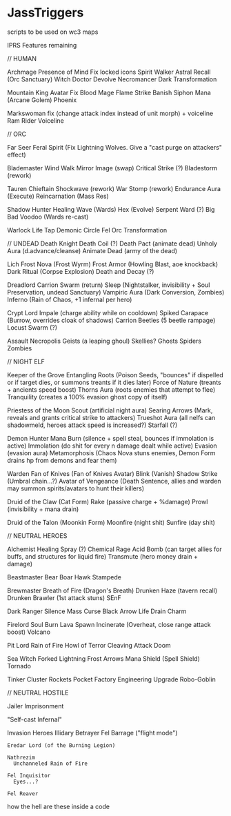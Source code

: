 # JassTriggers
scripts to be used on wc3 maps


IPRS Features remaining

// HUMAN

Archmage Presence of Mind
  Fix locked icons
  Spirit Walker Astral Recall (Orc Sanctuary)
  Witch Doctor Devolve
  Necromancer Dark Transformation
  
  
Mountain King Avatar Fix
Blood Mage
  Flame Strike
  Banish
  Siphon Mana (Arcane Golem)
  Phoenix

Markswoman fix (change attack index instead of unit morph) + voiceline
Ram Rider Voiceline


// ORC

Far Seer
  Feral Spirit (Fix Lightning Wolves. Give a "cast purge on attackers" effect)

Blademaster
  Wind Walk
  Mirror Image (swap)
  Critical Strike (?)
  Bladestorm (rework)
  
Tauren Chieftain
  Shockwave (rework)
  War Stomp (rework)
  Endurance Aura (Execute)
  Reincarnation (Mass Res)
  
Shadow Hunter
  Healing Wave (Wards)
  Hex (Evolve)
  Serpent Ward (?)
  Big Bad Voodoo (Wards re-cast)

Warlock
  Life Tap
  Demonic Circle
  Fel Orc Transformation
  
// UNDEAD
  Death Knight
    Death Coil (?)
    Death Pact (animate dead)
    Unholy Aura (d.advance/cleanse)
    Animate Dead (army of the dead)
    
  Lich
    Frost Nova (Frost Wyrm)
    Frost Armor (Howling Blast, aoe knockback)
    Dark Ritual (Corpse Explosion)
    Death and Decay (?)
    
  Dreadlord
    Carrion Swarm (return)
    Sleep (Nightstalker, invisibility + Soul Preservation, undead Sanctuary)
    Vampiric Aura (Dark Conversion, Zombies)
    Inferno (Rain of Chaos, +1 infernal per hero)
    
  Crypt Lord
    Impale (charge ability while on cooldown)
    Spiked Carapace (Burrow, overrides cloak of shadows)
    Carrion Beetles (5 beetle rampage)
    Locust Swarm (?)

Assault Necropolis
  Geists (a leaping ghoul)
  Skellies?
  Ghosts
  Spiders
  Zombies

// NIGHT ELF

  Keeper of the Grove
    Entangling Roots (Poison Seeds, "bounces" if dispelled or if target dies, or summons treants if it dies later)
    Force of Nature (treants + ancients speed boost)
    Thorns Aura (roots enemies that attempt to flee)
    Tranquility (creates a 100% evasion ghost copy of itself)

  Priestess of the Moon
    Scout (artificial night aura)
    Searing Arrows (Mark, reveals and grants critical strike to attackers)
    Trueshot Aura (all nelfs can shadowmeld, heroes attack speed is increased?)
    Starfall (?)
  
  Demon Hunter
    Mana Burn (silence + spell steal, bounces if immolation is active)
    Immolation (do shit for every n damage dealt while active)
    Evasion (evasion aura)
    Metamorphosis (Chaos Nova stuns enemies, Demon Form drains hp from demons and fear them)
  
  Warden
    Fan of Knives (Fan of Knives Avatar)
    Blink (Vanish)
    Shadow Strike (Umbral chain...?)
    Avatar of Vengeance (Death Sentence, allies and warden may summon spirits/avatars to hunt their killers)
    
  Druid of the Claw (Cat Form)
    Rake (passive charge + %damage)
    Prowl (invisibility + mana drain)
  
  Druid of the Talon (Moonkin Form)
    Moonfire (night shit)
    Sunfire (day shit)
    
// NEUTRAL HEROES
  
  Alchemist
    Healing Spray (?)
    Chemical Rage
    Acid Bomb (can target allies for buffs, and structures for liquid fire)
    Transmute (hero money drain + damage)
    
  Beastmaster
    Bear
    Boar
    Hawk
    Stampede
    
  Brewmaster
    Breath of Fire (Dragon's Breath)
    Drunken Haze (tavern recall)
    Drunken Brawler (1st attack stuns)
    SEnF 
    
  Dark Ranger
    Silence Mass Curse
    Black Arrow
    Life Drain
    Charm
    
  Firelord
    Soul Burn
    Lava Spawn
    Incinerate (Overheat, close range attack boost)
    Volcano
    
  Pit Lord
    Rain of Fire
    Howl of Terror
    Cleaving Attack
    Doom
    
  Sea Witch
    Forked Lightning
    Frost Arrows
    Mana Shield (Spell Shield)
    Tornado
    
  Tinker
    Cluster Rockets
    Pocket Factory
    Engineering Upgrade
    Robo-Goblin

// NEUTRAL HOSTILE
  
  Jailer
    Imprisonment
  
  "Self-cast Infernal"
  
  Invasion Heroes
    Illidary Betrayer
      Fel Barrage ("flight mode")
   
    Eredar Lord (of the Burning Legion)
  
    Nathrezim
      Unchanneled Rain of Fire
  
    Fel Inquisitor
      Eyes...?
  
    Fel Reaver
  
  how the hell are these inside a code
  
